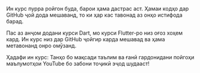 
Ин курс пурра ройгон буда, барои ҳама дастрас аст. Ҳамаи кодҳо дар GitHub ҷой дода мешаванд, то ки ҳар кас тавонад аз онҳо истифода барад.

Пас аз анҷом додани курси Dart, мо курси Flutter-ро низ оғоз хоҳем кард. Ин курс низ дар GitHub ҷойгир карда мешавад ва ҳама метавонанд онро омӯзанд.

Ҳадафи ин курс: Танҳо бо мақсади таълим ва ғанӣ гардонидани пойгоҳи маълумотҳои YouTube бо забони тоҷикӣ эҷод шудааст!
